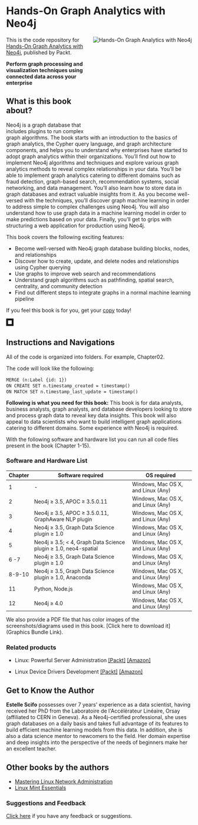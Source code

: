 # Hands-On Graph Analytics with Neo4j
<a href="https://www.packtpub.com/product/hands-on-graph-analytics-with-neo4j/9781839212611"><img src="https://static.packt-cdn.com/products/9781839212611/cover/smaller" alt="Hands-On Graph Analytics with Neo4j" height="256px" align="right"></a>

This is the code repository for [Hands-On Graph Analytics with Neo4j](https://www.packtpub.com/product/hands-on-graph-analytics-with-neo4j/9781839212611), published by Packt.

**Perform graph processing and visualization techniques using connected data across your enterprise**

## What is this book about?
Neo4j is a graph database that includes plugins to run complex graph algorithms.
The book starts with an introduction to the basics of graph analytics, the Cypher query language, and graph architecture components, and helps you to understand why enterprises have started to adopt graph analytics within their organizations. You’ll find out how to implement Neo4j algorithms and techniques and explore various graph analytics methods to reveal complex relationships in your data. You’ll be able to implement graph analytics catering to different domains such as fraud detection, graph-based search, recommendation systems, social networking, and data management. You’ll also learn how to store data in graph databases and extract valuable insights from it. As you become well-versed with the techniques, you’ll discover graph machine learning in order to address simple to complex challenges using Neo4j. You will also understand how to use graph data in a machine learning model in order to make predictions based on your data. Finally, you’ll get to grips with structuring a web application for production using Neo4j.

This book covers the following exciting features: 
* Become well-versed with Neo4j graph database building blocks, nodes, and relationships
* Discover how to create, update, and delete nodes and relationships using Cypher querying
* Use graphs to improve web search and recommendations
* Understand graph algorithms such as pathfinding, spatial search, centrality, and community detection
* Find out different steps to integrate graphs in a normal machine learning pipeline

If you feel this book is for you, get your [copy](https://www.amazon.com/dp/1839212616) today!

<a href="https://www.packtpub.com/?utm_source=github&utm_medium=banner&utm_campaign=GitHubBanner"><img src="https://raw.githubusercontent.com/PacktPublishing/GitHub/master/GitHub.png" 
alt="https://www.packtpub.com/" border="5" /></a>


## Instructions and Navigations
All of the code is organized into folders. For example, Chapter02.

The code will look like the following:
```
MERGE (n:Label {id: 1})
ON CREATE SET n.timestamp_created = timestamp()
ON MATCH SET n.timestamp_last_update = timestamp()
```

**Following is what you need for this book:**
This book is for data analysts, business analysts, graph analysts, and database developers looking to store and process graph data to reveal key data insights. This book will also appeal to data scientists who want to build intelligent graph applications catering to different domains. Some experience with Neo4j is required.

With the following software and hardware list you can run all code files present in the book (Chapter 1-15).

### Software and Hardware List

| Chapter  | Software required                   | OS required                        |
| -------- | ------------------------------------| -----------------------------------|
| 1        |-                                    | Windows, Mac OS X, and Linux (Any) |
| 2        | Neo4j ≥ 3.5, APOC ≥ 3.5.0.11        | Windows, Mac OS X, and Linux (Any) |
| 3        |Neo4j ≥ 3.5, APOC ≥ 3.5.0.11, GraphAware NLP plugin | Windows, Mac OS X, and Linux (Any) |
| 4        | Neo4j ≥ 3.5, Graph Data Science plugin ≥ 1.0           | Windows, Mac OS X, and Linux (Any) |
| 5        | Neo4j ≥ 3.5; < 4, Graph Data Science plugin ≥ 1.0, neo4-spatial            | Windows, Mac OS X, and Linux (Any) |
| 6 -7     | Neo4j ≥ 3.5, Graph Data Science plugin ≥ 1.0          | Windows, Mac OS X, and Linux (Any) |
| 8-9-10   | Neo4j ≥ 3.5, Graph Data Science plugin ≥ 1.0, Anaconda            | Windows, Mac OS X, and Linux (Any) |
| 11        | Python, Node.js            | Windows, Mac OS X, and Linux (Any) |
| 12       | Neo4j ≥ 4.0           | Windows, Mac OS X, and Linux (Any) |



We also provide a PDF file that has color images of the screenshots/diagrams used in this book. [Click here to download it](Graphics Bundle Link).

### Related products <Other books you may enjoy>
* Linux: Powerful Server Administration [[Packt]](https://www.packtpub.com/networking-and-servers/linux-powerful-server-administration?utm_source=github&utm_medium=repository&utm_campaign=9781788293778) [[Amazon]](https://www.amazon.com/dp/1788293770)

* Linux Device Drivers Development [[Packt]](https://www.packtpub.com/networking-and-servers/linux-device-drivers-development?utm_source=github&utm_medium=repository&utm_campaign=9781785280009) [[Amazon]](https://www.amazon.com/dp/1788293770)

## Get to Know the Author
**Estelle Scifo**
possesses over 7 years' experience as a data scientist, having received her PhD from the Laboratoire de l'Accélérateur Linéaire, Orsay (affiliated to CERN in Geneva). As a Neo4j-certified professional, she uses graph databases on a daily basis and takes full advantage of its features to build efficient machine learning models from this data. In addition, she is also a data science mentor to newcomers to the field. Her domain expertise and deep insights into the perspective of the needs of beginners make her an excellent teacher.

## Other books by the authors
* [Mastering Linux Network Administration](https://www.packtpub.com/networking-and-servers/mastering-linux-network-administration?utm_source=github&utm_medium=repository&utm_campaign=9781784399597)
* [Linux Mint Essentials](https://www.packtpub.com/networking-and-servers/linux-mint-essentials?utm_source=github&utm_medium=repository&utm_campaign=9781782168157)

### Suggestions and Feedback
[Click here](https://docs.google.com/forms/d/e/1FAIpQLSdy7dATC6QmEL81FIUuymZ0Wy9vH1jHkvpY57OiMeKGqib_Ow/viewform) if you have any feedback or suggestions.
